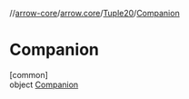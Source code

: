 //[arrow-core](../../../../index.md)/[arrow.core](../../index.md)/[Tuple20](../index.md)/[Companion](index.md)

# Companion

[common]\
object [Companion](index.md)
